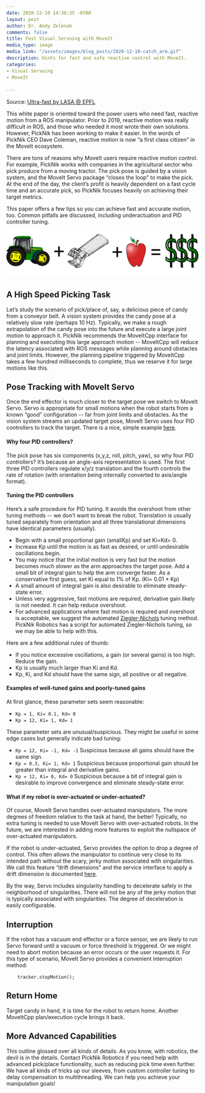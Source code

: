 ```yaml
---
date: 2020-12-10 14:36:35 -0700
layout: post
author: Dr. Andy Zelenak
comments: false
title: Fast Visual Servoing with MoveIt
media_type: image
media_link: "/assets/images/blog_posts/2020-12-10-catch_arm.gif"
description: Hints for fast and safe reactive control with MoveIt.
categories:
- Visual Servoing
- MoveIt

---
```

Source: [Ultra-fast by LASA @ EPFL](https://www.youtube.com/watch?v=M413lLWvrbI)

This white paper is oriented toward the power users who need fast, reactive motion from a ROS manipulator. Prior to 2019, reactive motion was really difficult in ROS, and those who needed it most wrote their own solutions. However, PickNik has been working to make it easier. In the words of PickNik CEO Dave Coleman, reactive motion is now “a first class citizen” in the MoveIt ecosystem.

There are tons of reasons why MoveIt users require reactive motion control. For example, PickNik works with companies in the agricultural sector who pick produce from a moving tractor. The pick pose is guided by a vision system, and the MoveIt Servo package “closes the loop” to make the pick. At the end of the day, the client’s profit is heavily dependent on a fast cycle time and an accurate pick, so PickNik focuses heavily on achieving their target metrics.

This paper offers a few tips so you can achieve fast and accurate motion, too. Common pitfalls are discussed, including underactuation and PID controller tuning.

![Tractor Robot](/assets/images/blog_posts/2020-12-10-tractor_robot.png "Tractor Robot")

## **A High Speed Picking Task**

Let’s study the scenario of pick/place of, say, a delicious piece of candy from a conveyor belt. A vision system provides the candy pose at a relatively slow rate (perhaps 10 Hz). Typically, we make a rough extrapolation of the candy pose into the future and execute a large joint motion to approach it. PickNik recommends the MoveItCpp interface for planning and executing this large approach motion -- MoveItCpp will reduce the latency associated with ROS messages while planning around obstacles and joint limits. However, the planning pipeline triggered by MoveItCpp takes a few hundred milliseconds to complete, thus we reserve it for large motions like this.

## **Pose Tracking with MoveIt Servo**

Once the end effector is much closer to the target pose we switch to MoveIt Servo. Servo is appropriate for small motions when the robot starts from a known “good” configuration -- far from joint limits and obstacles. As the vision system streams an updated target pose, MoveIt Servo uses four PID controllers to track the target. There is a nice, simple example [here](https://github.com/ros-planning/moveit/blob/master/moveit_ros/moveit_servo/src/cpp_interface_example/pose_tracking_example.cpp).

#### Why four PID controllers?

The pick pose has six components (x,y,z, roll, pitch, yaw), so why four PID controllers? It’s because an angle-axis representation is used. The first three PID controllers regulate x/y/z translation and the fourth controls the rate of rotation (with orientation being internally converted to axis/angle format).

#### Tuning the PID controllers

Here’s a safe procedure for PID tuning. It avoids the overshoot from other tuning methods -- we don’t want to break the robot. Translation is usually tuned separately from orientation and all three translational dimensions have identical parameters (usually).

* Begin with a small proportional gain (smallKp) and set Ki=Kd= 0.
* Increase Kp until the motion is as fast as desired, or until undesirable oscillations begin.
* You may notice that the initial motion is very fast but the motion becomes much slower as the arm approaches the target pose. Add a small bit of integral gain to help the arm converge faster. As a conservative first guess, set Ki equal to 1% of Kp. (Ki= 0.01 * Kp)
* A small amount of integral gain is also desirable to eliminate steady-state error.
* Unless very aggressive, fast motions are required, derivative gain likely is not needed. It can help reduce overshoot.
* For advanced applications where fast motion is required and overshoot is acceptable, we suggest the automated [Ziegler-Nichols](https://en.wikipedia.org/wiki/PID_controller#Ziegler%E2%80%93Nichols_method) tuning method. PickNik Robotics has a script for automated Ziegler-Nichols tuning, so we may be able to help with this.

Here are a few additional rules of thumb:

* If you notice excessive oscillations, a gain (or several gains) is too high. Reduce the gain.
* Kp is usually much larger than Ki and Kd.
* Kp, Ki, and Kd should have the same sign, all positive or all negative.

#### Examples of well-tuned gains and poorly-tuned gains

At first glance, these parameter sets seem reasonable:

* `Kp = 1, Ki= 0.1, Kd= 0`
* `Kp = 12, Ki= 1, Kd= 1`

These parameter sets are unusual/suspicious. They might be useful in some edge cases but generally indicate bad tuning:

* `Kp = 12, Ki= -1, Kd= -1`	Suspicious because all gains should have the same sign.
* `Kp = 0.3, Ki= 1, Kd= 1`	Suspicious because proportional gain should be greater than integral and derivative gains.
* `Kp = 12, Ki= 0, Kd= 0`	Suspicious because a bit of integral gain is desirable to improve convergence and eliminate steady-state error.

#### What if my robot is over-actuated or under-actuated?

Of course, MoveIt Servo handles over-actuated manipulators. The more degrees of freedom relative to the task at hand, the better! Typically, no extra tuning is needed to use MoveIt Servo with over-actuated robots. In the future, we are interested in adding more features to exploit the nullspace of over-actuated manipulators.

If the robot is under-actuated, Servo provides the option to drop a degree of control. This often allows the manipulator to continue very close to its intended path without the scary, jerky motion associated with singularities. We call this feature “drift dimensions” and the service interface to apply a drift dimension is documented [here](https://github.com/ros-planning/moveit_msgs/blob/master/srv/ChangeDriftDimensions.srv).

By the way, Servo includes singularity handling to decelerate safely in the neighborhood of singularities. There will not be any of the jerky motion that is typically associated with singularities. The degree of deceleration is easily configurable.

## **Interruption**

If the robot has a vacuum end effector or a force sensor, we are likely to run Servo forward until a vacuum or force threshold is triggered. Or we might need to abort motion because an error occurs or the user requests it. For this type of scenario, MoveIt Servo provides a convenient interruption method:

    	tracker.stopMotion();

## **Return Home**

Target candy in hand, it is time for the robot to return home. Another MoveItCpp plan/execution cycle brings it back.

## **More Advanced Capabilities**

This outline glossed over all kinds of details. As you know, with robotics, the devil is in the details. Contact PickNik Robotics if you need help with advanced pick/place functionality, such as reducing pick time even further. We have all kinds of tricks up our sleeves, from custom controller tuning to delay compensation to multithreading. We can help you achieve your manipulation goals!
